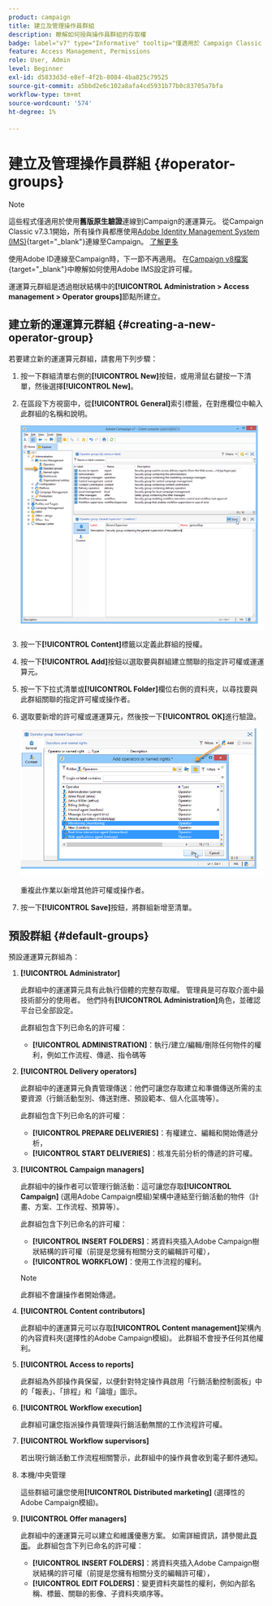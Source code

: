 ```yaml
---
product: campaign
title: 建立及管理操作員群組
description: 瞭解如何授與操作員群組的存取權
badge: label="v7" type="Informative" tooltip="僅適用於 Campaign Classic v7"
feature: Access Management, Permissions
role: User, Admin
level: Beginner
exl-id: d5833d3d-e8ef-4f2b-8084-4ba825c79525
source-git-commit: a5bbd2e6c102a8afa4cd5931b77b0c83705a7bfa
workflow-type: tm+mt
source-wordcount: '574'
ht-degree: 1%

---
```


# 建立及管理操作員群組 {#operator-groups}

>[!NOTE]
>
>這些程式僅適用於使用&#x200B;**舊版原生驗證**&#x200B;連線到Campaign的運運算元。 從Campaign Classic v7.3.1開始，所有操作員都應使用[Adobe Identity Management System (IMS)](https://helpx.adobe.com/tw/enterprise/using/identity.html){target="_blank"}連線至Campaign。 [了解更多](../../technotes/using/migrate-users-to-ims.md)
>
>使用Adobe ID連線至Campaign時，下一節不再適用。 在[Campaign v8檔案](https://experienceleague.adobe.com/docs/campaign/campaign-v8/admin/permissions/gs-permissions.html?lang=zh-Hant){target="_blank"}中瞭解如何使用Adobe IMS設定許可權。

運運算元群組是透過樹狀結構中的&#x200B;**[!UICONTROL Administration > Access management > Operator groups]**&#x200B;節點所建立。

## 建立新的運運算元群組 {#creating-a-new-operator-group}

若要建立新的運運算元群組，請套用下列步驟：

1. 按一下群組清單右側的&#x200B;**[!UICONTROL New]**&#x200B;按鈕，或用滑鼠右鍵按一下清單，然後選擇&#x200B;**[!UICONTROL New]**。
1. 在區段下方視窗中，從&#x200B;**[!UICONTROL General]**&#x200B;索引標籤，在對應欄位中輸入此群組的名稱和說明。

   ![](assets/s_ncs_user_create_operator_gp.png)

1. 按一下&#x200B;**[!UICONTROL Content]**&#x200B;標籤以定義此群組的授權。
1. 按一下&#x200B;**[!UICONTROL Add]**&#x200B;按鈕以選取要與群組建立關聯的指定許可權或運運算元。
1. 按一下下拉式清單或&#x200B;**[!UICONTROL Folder]**&#x200B;欄位右側的資料夾，以尋找要與此群組關聯的指定許可權或操作者。
1. 選取要新增的許可權或運運算元，然後按一下&#x200B;**[!UICONTROL OK]**&#x200B;進行驗證。

   ![](assets/s_ncs_user_create_operator_gp03.png)

   重複此作業以新增其他許可權或操作者。

1. 按一下&#x200B;**[!UICONTROL Save]**&#x200B;按鈕，將群組新增至清單。

## 預設群組 {#default-groups}

預設運運算元群組為：

1. **[!UICONTROL Administrator]**

   此群組中的運運算元具有此執行個體的完整存取權。 管理員是可存取介面中最技術部分的使用者。 他們持有&#x200B;**[!UICONTROL Administration]**&#x200B;角色，並確認平台已全部設定。

   此群組包含下列已命名的許可權：

   * **[!UICONTROL ADMINISTRATION]**：執行/建立/編輯/刪除任何物件的權利，例如工作流程、傳遞、指令碼等

1. **[!UICONTROL Delivery operators]**

   此群組中的運運算元負責管理傳送：他們可讓您存取建立和準備傳送所需的主要資源（行銷活動型別、傳送對應、預設範本、個人化區塊等）。

   此群組包含下列已命名的許可權：

   * **[!UICONTROL PREPARE DELIVERIES]**：有權建立、編輯和開始傳遞分析，
   * **[!UICONTROL START DELIVERIES]**：核准先前分析的傳遞的許可權。

1. **[!UICONTROL Campaign managers]**

   此群組中的操作者可以管理行銷活動：這可讓您存取&#x200B;**[!UICONTROL Campaign]** (選用Adobe Campaign模組)架構中連結至行銷活動的物件（計畫、方案、工作流程、預算等）。

   此群組包含下列已命名的許可權：

   * **[!UICONTROL INSERT FOLDERS]**：將資料夾插入Adobe Campaign樹狀結構的許可權（前提是您擁有相關分支的編輯許可權），
   * **[!UICONTROL WORKFLOW]**：使用工作流程的權利。

   >[!NOTE]
   >
   >此群組不會讓操作者開始傳遞。

1. **[!UICONTROL Content contributors]**

   此群組中的運運算元可以存取&#x200B;**[!UICONTROL Content management]**&#x200B;架構內的內容資料夾(選擇性的Adobe Campaign模組)。 此群組不會授予任何其他權利。

1. **[!UICONTROL Access to reports]**

   此群組為外部操作員保留，以便針對特定操作員啟用「行銷活動控制面板」中的「報表」、「排程」和「論壇」圖示。

1. **[!UICONTROL Workflow execution]**

   此群組可讓您指派操作員管理與行銷活動無關的工作流程許可權。

1. **[!UICONTROL Workflow supervisors]**

   若出現行銷活動工作流程相關警示，此群組中的操作員會收到電子郵件通知。

1. 本機/中央管理

   這些群組可讓您使用&#x200B;**[!UICONTROL Distributed marketing]** (選擇性的Adobe Campaign模組)。

1. **[!UICONTROL Offer managers]**

   此群組中的運運算元可以建立和維護優惠方案。 如需詳細資訊，請參閱此[頁面](../../interaction/using/operator-profiles.md)。
此群組包含下列已命名的許可權：

   * **[!UICONTROL INSERT FOLDERS]**：將資料夾插入Adobe Campaign樹狀結構的許可權（前提是您擁有相關分支的編輯許可權），
   * **[!UICONTROL EDIT FOLDERS]**：變更資料夾屬性的權利，例如內部名稱、標籤、關聯的影像、子資料夾順序等。
